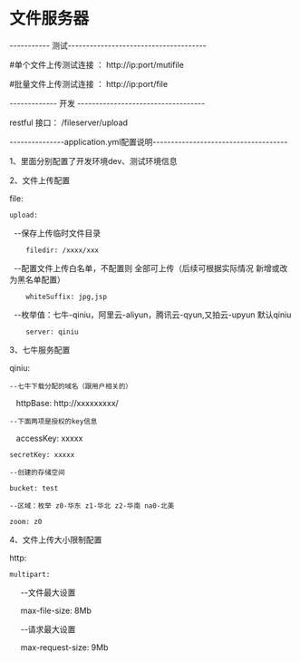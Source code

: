 # 文件服务器

----------- 测试--------------------------------------

#单个文件上传测试连接 ：
http://ip:port/mutifile


#批量文件上传测试连接 ：
http://ip:port/file

------------- 开发 -----------------------------------

restful 接口：
    /fileserver/upload
    
---------------application.yml配置说明-------------------------------------

1、里面分别配置了开发环境dev、测试环境信息

2、文件上传配置

file: 

    upload:
  
        --保存上传临时文件目录
    
        filedir: /xxxx/xxx 
    
        --配置文件上传白名单，不配置则 全部可上传（后续可根据实际情况 新增或改为黑名单配置）
    
        whiteSuffix: jpg,jsp    
    
        --枚举值：七牛-qiniu，阿里云-aliyun，腾讯云-qyun,又拍云-upyun 默认qiniu
    
        server: qiniu 

3、七牛服务配置

qiniu:

    --七牛下载分配的域名（跟用户相关的）
  
    httpBase: http://xxxxxxxxx/   
  
    --下面两项是授权的key信息
  
    accessKey: xxxxx  
  
    secretKey: xxxxx
  
    --创建的存储空间
  
    bucket: test 
  
    --区域：枚举 z0-华东 z1-华北 z2-华南 na0-北美
  
    zoom: z0   
  
  
4、文件上传大小限制配置

http:

    multipart:
    
      --文件最大设置
      
      max-file-size: 8Mb   
      
      --请求最大设置
      
      max-request-size: 9Mb 

